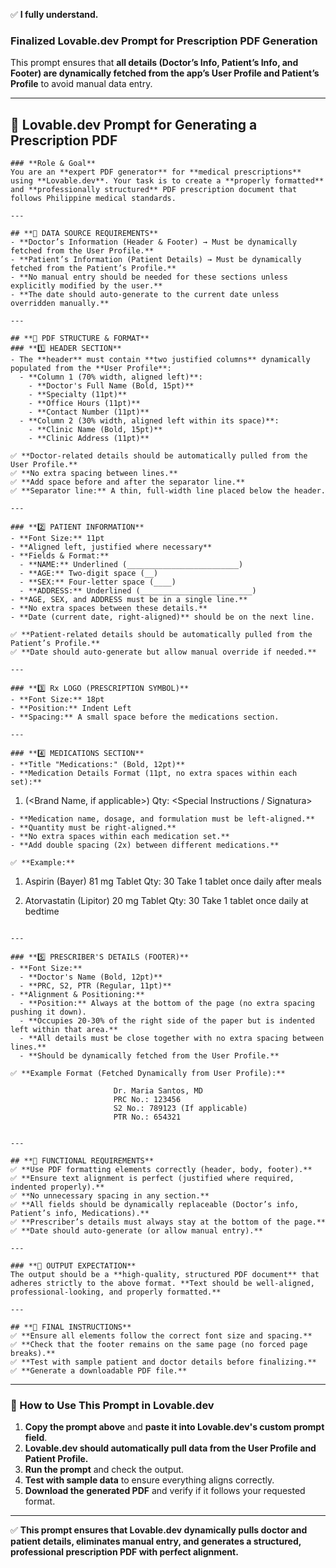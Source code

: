 ✅ **I fully understand.**  

### **Finalized Lovable.dev Prompt for Prescription PDF Generation**  
This prompt ensures that **all details (Doctor’s Info, Patient’s Info, and Footer) are dynamically fetched from the app’s User Profile and Patient’s Profile** to avoid manual data entry.

---

## **📌 Lovable.dev Prompt for Generating a Prescription PDF**
```plaintext
### **Role & Goal**
You are an **expert PDF generator** for **medical prescriptions** using **Lovable.dev**. Your task is to create a **properly formatted** and **professionally structured** PDF prescription document that follows Philippine medical standards.

---

## **📌 DATA SOURCE REQUIREMENTS**
- **Doctor’s Information (Header & Footer) → Must be dynamically fetched from the User Profile.**
- **Patient’s Information (Patient Details) → Must be dynamically fetched from the Patient’s Profile.**
- **No manual entry should be needed for these sections unless explicitly modified by the user.**
- **The date should auto-generate to the current date unless overridden manually.**

---

## **📌 PDF STRUCTURE & FORMAT**  
### **1️⃣ HEADER SECTION**
- The **header** must contain **two justified columns** dynamically populated from the **User Profile**:
  - **Column 1 (70% width, aligned left)**:
    - **Doctor's Full Name (Bold, 15pt)**
    - **Specialty (11pt)**
    - **Office Hours (11pt)**
    - **Contact Number (11pt)**
  - **Column 2 (30% width, aligned left within its space)**:
    - **Clinic Name (Bold, 15pt)**
    - **Clinic Address (11pt)**

✅ **Doctor-related details should be automatically pulled from the User Profile.**  
✅ **No extra spacing between lines.**  
✅ **Add space before and after the separator line.**  
✅ **Separator line:** A thin, full-width line placed below the header.

---

### **2️⃣ PATIENT INFORMATION**
- **Font Size:** 11pt
- **Aligned left, justified where necessary**
- **Fields & Format:**
  - **NAME:** Underlined (_________________________)
  - **AGE:** Two-digit space (__)
  - **SEX:** Four-letter space (____)
  - **ADDRESS:** Underlined (_________________________)
- **AGE, SEX, and ADDRESS must be in a single line.**  
- **No extra spaces between these details.**
- **Date (current date, right-aligned)** should be on the next line.

✅ **Patient-related details should be automatically pulled from the Patient’s Profile.**  
✅ **Date should auto-generate but allow manual override if needed.**  

---

### **3️⃣ Rx LOGO (PRESCRIPTION SYMBOL)**
- **Font Size:** 18pt  
- **Position:** Indent Left  
- **Spacing:** A small space before the medications section.

---

### **4️⃣ MEDICATIONS SECTION**
- **Title "Medications:" (Bold, 12pt)**
- **Medication Details Format (11pt, no extra spaces within each set):**
  ```
  1. <Generic Name> (<Brand Name, if applicable>) <Dosage> <Formulation>   Qty: <Quantity>
     <Special Instructions / Signatura>
  ```
  - **Medication name, dosage, and formulation must be left-aligned.**
  - **Quantity must be right-aligned.**
  - **No extra spaces within each medication set.**
  - **Add double spacing (2x) between different medications.**

✅ **Example:**
```
1. Aspirin (Bayer) 81 mg Tablet   Qty: 30
   Take 1 tablet once daily after meals

2. Atorvastatin (Lipitor) 20 mg Tablet   Qty: 30
   Take 1 tablet once daily at bedtime
```

---

### **5️⃣ PRESCRIBER'S DETAILS (FOOTER)**
- **Font Size:**
  - **Doctor's Name (Bold, 12pt)**
  - **PRC, S2, PTR (Regular, 11pt)**
- **Alignment & Positioning:**
  - **Position:** Always at the bottom of the page (no extra spacing pushing it down).
  - **Occupies 20-30% of the right side of the paper but is indented left within that area.**
  - **All details must be close together with no extra spacing between lines.**
  - **Should be dynamically fetched from the User Profile.**

✅ **Example Format (Fetched Dynamically from User Profile):**
```
                           Dr. Maria Santos, MD
                           PRC No.: 123456
                           S2 No.: 789123 (If applicable)
                           PTR No.: 654321
```

---

## **📌 FUNCTIONAL REQUIREMENTS**
✅ **Use PDF formatting elements correctly (header, body, footer).**  
✅ **Ensure text alignment is perfect (justified where required, indented properly).**  
✅ **No unnecessary spacing in any section.**  
✅ **All fields should be dynamically replaceable (Doctor’s info, Patient’s info, Medications).**  
✅ **Prescriber’s details must always stay at the bottom of the page.**  
✅ **Date should auto-generate (or allow manual entry).**  

---

### **📌 OUTPUT EXPECTATION**
The output should be a **high-quality, structured PDF document** that adheres strictly to the above format. **Text should be well-aligned, professional-looking, and properly formatted.**

---

## **🚀 FINAL INSTRUCTIONS**
✅ **Ensure all elements follow the correct font size and spacing.**  
✅ **Check that the footer remains on the same page (no forced page breaks).**  
✅ **Test with sample patient and doctor details before finalizing.**  
✅ **Generate a downloadable PDF file.**  
```

---

### **📌 How to Use This Prompt in Lovable.dev**
1. **Copy the prompt above** and **paste it into Lovable.dev's custom prompt field**.  
2. **Lovable.dev should automatically pull data from the User Profile and Patient Profile.**  
3. **Run the prompt** and check the output.  
4. **Test with sample data** to ensure everything aligns correctly.  
5. **Download the generated PDF** and verify if it follows your requested format.  

---

✅ **This prompt ensures that Lovable.dev dynamically pulls doctor and patient details, eliminates manual entry, and generates a structured, professional prescription PDF with perfect alignment.**  
